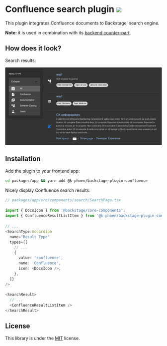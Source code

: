 # Confluence search plugin [![](https://img.shields.io/npm/v/@k-phoen/backstage-plugin-confluence.svg)](https://www.npmjs.com/package/@k-phoen/backstage-plugin-confluence)

This plugin integrates Confluence documents to Backstage' search engine.

**Note:** it is used in combination with its [backend counter-part](../search-confluence-backend/).

## How does it look?

Search results:

![Search results](./docs/confluence_search_result.png)

## Installation

Add the plugin to your frontend app:

```bash
cd packages/app && yarn add @k-phoen/backstage-plugin-confluence
```

Nicely display Confluence search results:

```typescript
// packages/app/src/components/search/SearchPage.tsx

import { DocsIcon } from '@backstage/core-components';
import { ConfluenceResultListItem } from '@k-phoen/backstage-plugin-confluence';

// ...
<SearchType.Accordion
  name="Result Type"
  types={[
    // ...
    {
      value: 'confluence',
      name: 'Confluence',
      icon: <DocsIcon />,
    },
  ]}
/>

<SearchResult>
  // ...
  <ConfluenceResultListItem />
</SearchResult>
```

## License

This library is under the [MIT](../../LICENSE) license.
